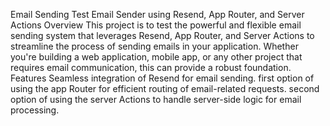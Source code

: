 Email Sending Test
Email Sender using Resend, App Router, and Server Actions
Overview
This project is to test the powerful and flexible email sending system that leverages Resend, App Router, and Server Actions to streamline the process of sending emails in your application. Whether you're building a web application, mobile app, or any other project that requires email communication, this can provide a robust foundation.
Features
Seamless integration of Resend for email sending.
first option of using the app Router for efficient routing of email-related requests.
second option of using the server Actions to handle server-side logic for email processing.
